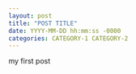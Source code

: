 ```yaml
---
layout: post
title: "POST TITLE"
date: YYYY-MM-DD hh:mm:ss -0000
categories: CATEGORY-1 CATEGORY-2
---
```

my first post
